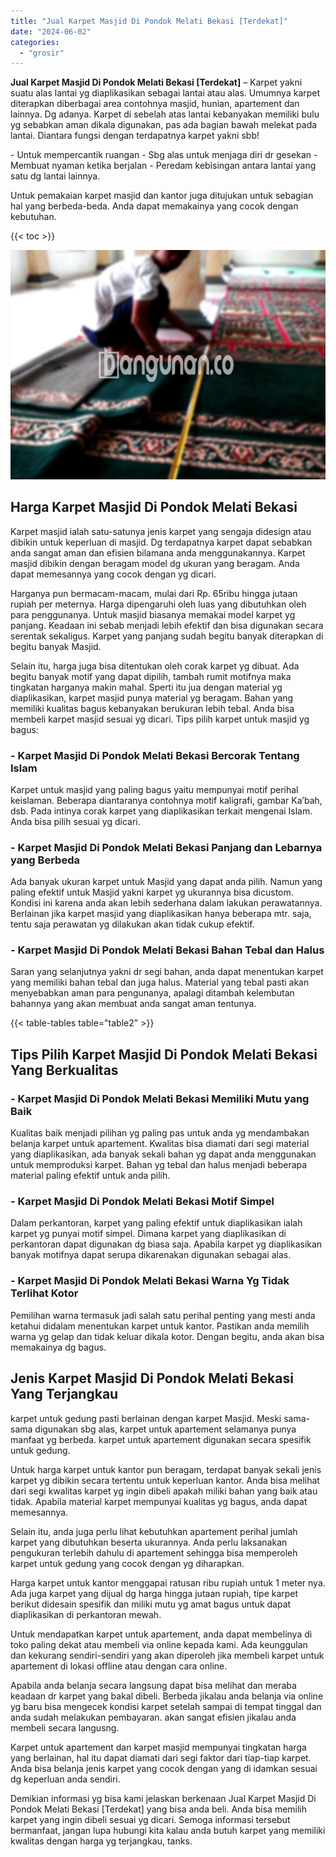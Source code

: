 ```yaml
---
title: "Jual Karpet Masjid Di Pondok Melati Bekasi [Terdekat]"
date: "2024-06-02"
categories: 
  - "grosir"
---
```


**Jual Karpet Masjid Di Pondok Melati Bekasi \[Terdekat\]** – Karpet yakni suatu alas lantai yg diaplikasikan sebagai lantai atau alas. Umumnya karpet diterapkan diberbagai area contohnya masjid, hunian, apartement dan lainnya. Dg adanya. Karpet di sebelah atas lantai kebanyakan memiliki bulu yg sebabkan aman dikala digunakan, pas ada bagian bawah melekat pada lantai. Diantara fungsi dengan terdapatnya karpet yakni sbb!

\- Untuk mempercantik ruangan - Sbg alas untuk menjaga diri dr gesekan - Membuat nyaman ketika berjalan - Peredam kebisingan antara lantai yang satu dg lantai lainnya.

Untuk pemakaian karpet masjid dan kantor juga ditujukan untuk sebagian hal yang berbeda-beda. Anda dapat memakainya yang cocok dengan kebutuhan.

{{< toc >}}

![Jual Karpet Masjid Di Pondok Melati Bekasi [Terdekat]](/images/grosir-karpet-murah-37.png)

## Harga Karpet Masjid Di Pondok Melati Bekasi

Karpet masjid ialah satu-satunya jenis karpet yang sengaja didesign atau dibikin untuk keperluan di masjid. Dg terdapatnya karpet dapat sebabkan anda sangat aman dan efisien bilamana anda menggunakannya. Karpet masjid dibikin dengan beragam model dg ukuran yang beragam. Anda dapat memesannya yang cocok dengan yg dicari.

Harganya pun bermacam-macam, mulai dari Rp. 65ribu hingga jutaan rupiah per meternya. Harga dipengaruhi oleh luas yang dibutuhkan oleh para penggunanya. Untuk masjid biasanya memakai model karpet yg panjang. Keadaan ini sebab menjadi lebih efektif dan bisa digunakan secara serentak sekaligus. Karpet yang panjang sudah begitu banyak diterapkan di begitu banyak Masjid.

Selain itu, harga juga bisa ditentukan oleh corak karpet yg dibuat. Ada begitu banyak motif yang dapat dipilih, tambah rumit motifnya maka tingkatan harganya makin mahal. Sperti itu jua dengan material yg diaplikasikan, karpet masjid punya material yg beragam. Bahan yang memiliki kualitas bagus kebanyakan berukuran lebih tebal. Anda bisa membeli karpet masjid sesuai yg dicari. Tips pilih karpet untuk masjid yg bagus:

### \- Karpet Masjid Di Pondok Melati Bekasi Bercorak Tentang Islam

Karpet untuk masjid yang paling bagus yaitu mempunyai motif perihal keislaman. Beberapa diantaranya contohnya motif kaligrafi, gambar Ka’bah, dsb. Pada intinya corak karpet yang diaplikasikan terkait mengenai Islam. Anda bisa pilih sesuai yg dicari.

### \- Karpet Masjid Di Pondok Melati Bekasi Panjang dan Lebarnya yang Berbeda

Ada banyak ukuran karpet untuk Masjid yang dapat anda pilih. Namun yang paling efektif untuk Masjid yakni karpet yg ukurannya bisa dicustom. Kondisi ini karena anda akan lebih sederhana dalam lakukan perawatannya. Berlainan jika karpet masjid yang diaplikasikan hanya beberapa mtr. saja, tentu saja perawatan yg dilakukan akan tidak cukup efektif.

### \- Karpet Masjid Di Pondok Melati Bekasi Bahan Tebal dan Halus

Saran yang selanjutnya yakni dr segi bahan, anda dapat menentukan karpet yang memiliki bahan tebal dan juga halus. Material yang tebal pasti akan menyebabkan aman para pengunanya, apalagi ditambah kelembutan bahannya yang akan membuat anda sangat aman tentunya.

{{< table-tables table="table2" >}}

## Tips Pilih Karpet Masjid Di Pondok Melati Bekasi Yang Berkualitas

### \- Karpet Masjid Di Pondok Melati Bekasi Memiliki Mutu yang Baik

Kualitas baik menjadi pilihan yg paling pas untuk anda yg mendambakan belanja karpet untuk apartement. Kwalitas bisa diamati dari segi material yang diaplikasikan, ada banyak sekali bahan yg dapat anda menggunakan untuk memproduksi karpet. Bahan yg tebal dan halus menjadi beberapa material paling efektif untuk anda pilih.

### \- Karpet Masjid Di Pondok Melati Bekasi Motif Simpel

Dalam perkantoran, karpet yang paling efektif untuk diaplikasikan ialah karpet yg punyai motif simpel. Dimana karpet yang diaplikasikan di perkantoran dapat digunakan dg biasa saja. Apabila karpet yg diaplikasikan banyak motifnya dapat serupa dikarenakan digunakan sebagai alas.

### \- Karpet Masjid Di Pondok Melati Bekasi Warna Yg Tidak Terlihat Kotor

Pemilihan warna termasuk jadi salah satu perihal penting yang mesti anda ketahui didalam menentukan karpet untuk kantor. Pastikan anda memilih warna yg gelap dan tidak keluar dikala kotor. Dengan begitu, anda akan bisa memakainya dg bagus.

## Jenis Karpet Masjid Di Pondok Melati Bekasi Yang Terjangkau

karpet untuk gedung pasti berlainan dengan karpet Masjid. Meski sama-sama digunakan sbg alas, karpet untuk apartement selamanya punya manfaat yg berbeda. karpet untuk apartement digunakan secara spesifik untuk gedung.

Untuk harga karpet untuk kantor pun beragam, terdapat banyak sekali jenis karpet yg dibikin secara tertentu untuk keperluan kantor. Anda bisa melihat dari segi kwalitas karpet yg ingin dibeli apakah miliki bahan yang baik atau tidak. Apabila material karpet mempunyai kualitas yg bagus, anda dapat memesannya.

Selain itu, anda juga perlu lihat kebutuhkan apartement perihal jumlah karpet yang dibutuhkan beserta ukurannya. Anda perlu laksanakan pengukuran terlebih dahulu di apartement sehingga bisa memperoleh karpet untuk gedung yang cocok dengan yg diharapkan.

Harga karpet untuk kantor menggapai ratusan ribu rupiah untuk 1 meter nya. Ada juga karpet yang dijual dg harga hingga jutaan rupiah, tipe karpet berikut didesain spesifik dan miliki mutu yg amat bagus untuk dapat diaplikasikan di perkantoran mewah.

Untuk mendapatkan karpet untuk apartement, anda dapat membelinya di toko paling dekat atau membeli via online kepada kami. Ada keunggulan dan kekurang sendiri-sendiri yang akan diperoleh jika membeli karpet untuk apartement di lokasi offline atau dengan cara online.

Apabila anda belanja secara langsung dapat bisa melihat dan meraba keadaan dr karpet yang bakal dibeli. Berbeda jikalau anda belanja via online yg baru bisa mengecek kondisi karpet setelah sampai di tempat tinggal dan anda sudah melakukan pembayaran. akan sangat efisien jikalau anda membeli secara langusng.

Karpet untuk apartement dan karpet masjid mempunyai tingkatan harga yang berlainan, hal itu dapat diamati dari segi faktor dari tiap-tiap karpet. Anda bisa belanja jenis karpet yang cocok dengan yang di idamkan sesuai dg keperluan anda sendiri.

Demikian informasi yg bisa kami jelaskan berkenaan Jual Karpet Masjid Di Pondok Melati Bekasi \[Terdekat\] yang bisa anda beli. Anda bisa memilih karpet yang ingin dibeli sesuai yg dicari. Semoga informasi tersebut bermanfaat, jangan lupa hubungi kita kalau anda butuh karpet yang memiliki kwalitas dengan harga yg terjangkau, tanks.
